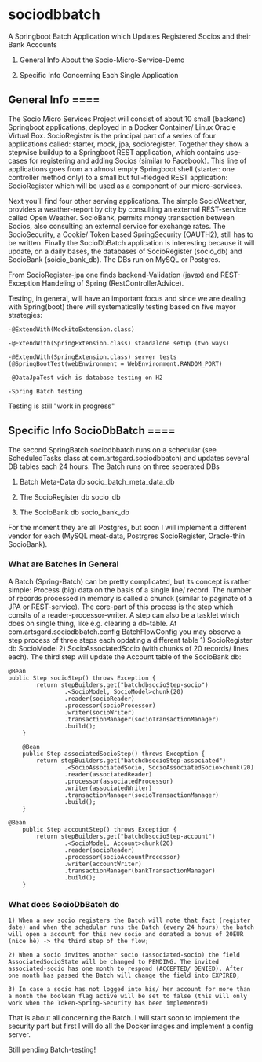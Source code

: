 # sociodbbatch
A Springboot Batch Application which Updates Registered Socios and their Bank Accounts

1) General Info About the Socio-Micro-Service-Demo

2) Specific Info Concerning Each Single Application


## General Info ====

The Socio Micro Services Project will consist of about 10 small (backend) Springboot applications, deployed in a Docker Container/ Linux Oracle Virtual Box. SocioRegister is the principal part of a series of four applications called: starter, mock, jpa, socioregister. Together they show a stepwise buildup to a Springboot REST application, which contains use-cases for registering and adding Socios (similar to Facebook). This line of applications goes from an almost empty Springboot shell (starter: one controller method only) to a small but full-fledged REST application: SocioRegister which will be used as a component of our micro-services.

Next you`ll find four other serving applications. The simple SocioWeather, provides a weather-report by city by consulting an external REST-service called Open Weather. SocioBank, permits money transaction between Socios, also consulting an external service for exchange rates. The SocioSecurity, a Cookie/ Token based SpringSecurity (OAUTH2), still has to be written. Finally the SocioDbBatch application is interesting because it will update, on a daily bases, the databases of SocioRegister (socio_db) and SocioBank (soicio_bank_db). The DBs run on MySQL or Postgres.

From SocioRegister-jpa one finds backend-Validation (javax) and REST-Exception Handeling of Spring (RestControllerAdvice).

Testing, in general, will have an important focus and since we are dealing with Spring(boot) there will systematically testing based on five mayor strategies:

	-@ExtendWith(MockitoExtension.class)

	-@ExtendWith(SpringExtension.class) standalone setup (two ways)

	-@ExtendWith(SpringExtension.class) server tests (@SpringBootTest(webEnvironment = WebEnvironment.RANDOM_PORT)

	-@DataJpaTest wich is database testing on H2

	-Spring Batch testing

Testing is still "work in progress"



## Specific Info SocioDbBatch ====

The second SpringBatch sociodbbatch runs on a schedular (see ScheduledTasks class at com.artsgard.sociodbbatch) and updates several DB tables each 24 hours. The Batch runs on three seperated DBs 

  1) Batch Meta-Data db socio_batch_meta_data_db
  
  2) The SocioRegister db socio_db
  
  3) The SocioBank db socio_bank_db

For the moment they are all Postgres, but soon I will implement a different vendor for each (MySQL meat-data, Postrgres SocioRegister, Oracle-thin SocioBank).

### What are Batches in General

A Batch (Spring-Batch) can be pretty complicated, but its concept is rather simple: Process (big) data on the basis of a single line/ record. The number of records processed in memory is called a chunck (similar to paginate of a JPA or REST-service). The core-part of this process is the step which consits of a reader-processor-writer. A step can also be a tasklet which does on single thing, like e.g. clearing a db-table. At com.artsgard.sociodbbatch.config BatchFlowConfig you may observe a step process of three steps each opdating a different table 1) SocioRegister db SocioModel 2) SocioAssociatedSocio (with chunks of 20 records/ lines each). The third step will update the Account table of the SocioBank db:


	@Bean
	public Step socioStep() throws Exception {
    		return stepBuilders.get("batchdbsocioStep-socio")
                	.<SocioModel, SocioModel>chunk(20)
                	.reader(socioReader)
                	.processor(socioProcessor)
                	.writer(socioWriter)
                	.transactionManager(socioTransactionManager)
                	.build();
    	}
    
    	@Bean
    	public Step associatedSocioStep() throws Exception {
        	return stepBuilders.get("batchdbsocioStep-associated")
                	.<SocioAssociatedSocio, SocioAssociatedSocio>chunk(20)
                	.reader(associatedReader)
                	.processor(associatedProcessor)
                	.writer(associatedWriter)
                	.transactionManager(socioTransactionManager)
                	.build();
    	}
	
	@Bean
    	public Step accountStep() throws Exception {
        	return stepBuilders.get("batchdbsocioStep-account")
                	.<SocioModel, Account>chunk(20)
                	.reader(socioReader)
                	.processor(socioAccountProcessor)
                	.writer(accountWriter)
                	.transactionManager(bankTransactionManager)
                	.build();
    	}

### What does SocioDbBatch do

	1) When a new socio registers the Batch will note that fact (register date) and when the schedular runs the Batch (every 24 hours) the batch will open a account for this new socio and donated a bonus of 20EUR (nice hè) -> the third step of the flow;
	
	2) When a socio invites another socio (associated-socio) the field AssociatedSocioState will be changed to PENDING. The invited associated-socio has one month to respond (ACCEPTED/ DENIED). After one month has passed the Batch will change the field into EXPIRED;
	
	3) In case a socio has not logged into his/ her account for more than a month the boolean flag active will be set to false (this will only work when the Token-Spring-Security has been implemented)

That is about all concerning the Batch. I will start soon to implement the security part but first I will do all the Docker images and implement a config server.

Still pending Batch-testing!
